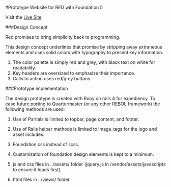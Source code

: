 #Prototype Website for RED with Foundation 5

Visit the [Live Site](http://redproto.herokuapp.com)

###Design Concept

Red promises to bring simplicity back to programming. 

This design concept underlines that promise by stripping away extraneous elements and uses solid colors with typography to present key information.

1. The color palette is simply red and grey, with black text on white for readability. 
2. Key headers are oversized to emphasize their importance. 
3. Calls to action uses red/grey buttons


###Prototype implementation

The design prototype is created with Ruby on rails 4 for expediency. To ease future porting to Quartermaster (or any other REBOL framework) the following methods are used:

1. Use of Partials is limited to topbar, page content, and footer.
2. Use of Rails helper methods is limited to image_tags for the logo and asset includes.
3. Foundation.css instead of scss.
4. Customization of foundation design elements is kept to a minimum. 


1. js and css files in ../assets/ folder (jquery.js in /vendor/assets/javascripts to ensure it loads first)
2. html files in ../views/ folder

 
